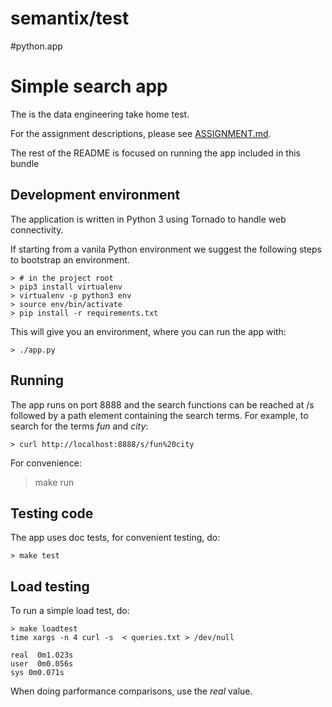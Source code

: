 # semantix/test
#python.app

# Simple search app

The is the data engineering take home test.

For the assignment descriptions, please see [ASSIGNMENT.md](ASSIGNMENT.md).

The rest of the README is focused on running the app included in this bundle 

## Development environment

The application is written in Python 3 using Tornado to handle web
connectivity.

If starting from a vanila Python environment we suggest the following 
steps to bootstrap an environment.

    > # in the project root
    > pip3 install virtualenv
    > virtualenv -p python3 env
    > source env/bin/activate
    > pip install -r requirements.txt

This will give you an environment, where you can run the app with:

    > ./app.py

## Running 

The app runs on port 8888 and the search functions can be reached at /s followed
by a path element containing the search terms.
For example, to search for the terms _fun_ and _city_:

    > curl http://localhost:8888/s/fun%20city

For convenience:

   > make run

## Testing code

The app uses doc tests, for convenient testing, do:

    > make test

## Load testing

To run a simple load test, do:

    > make loadtest
    time xargs -n 4 curl -s  < queries.txt > /dev/null
    
    real  0m1.023s
    user  0m0.056s
    sys 0m0.071s

When doing parformance comparisons, use the _real_ value.
